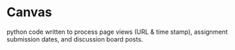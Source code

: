 Canvas
======

python code written to process page views (URL &amp; time stamp), assignment submission dates, and discussion board posts.
